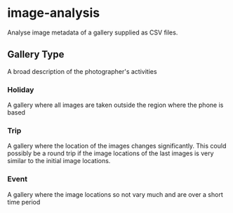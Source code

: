 # image-analysis
Analyse image metadata of a gallery supplied as CSV files.

## Gallery Type
A broad description of the photographer's activities

### Holiday
A gallery where all images are taken outside the region where the phone is based

### Trip
A gallery where the location of the images changes significantly. This could possibly be a round trip if
the image locations of the last images is very similar to the initial image locations.

### Event
A gallery where the image locations so not vary much and are over a short time period
